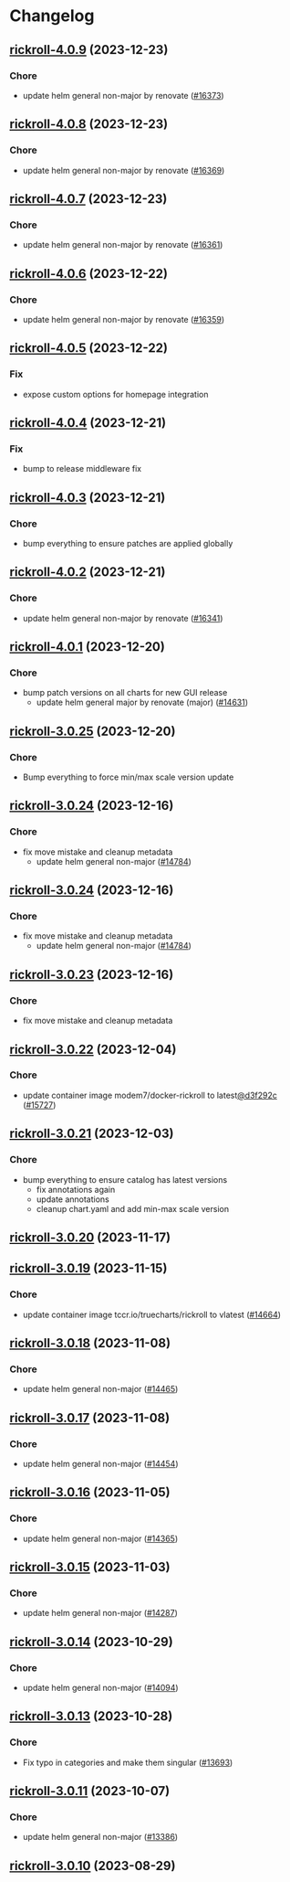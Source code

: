 # Changelog



## [rickroll-4.0.9](https://github.com/truecharts/charts/compare/rickroll-4.0.8...rickroll-4.0.9) (2023-12-23)

### Chore

- update helm general non-major by renovate ([#16373](https://github.com/truecharts/charts/issues/16373))
  
  


## [rickroll-4.0.8](https://github.com/truecharts/charts/compare/rickroll-4.0.7...rickroll-4.0.8) (2023-12-23)

### Chore

- update helm general non-major by renovate ([#16369](https://github.com/truecharts/charts/issues/16369))
  
  


## [rickroll-4.0.7](https://github.com/truecharts/charts/compare/rickroll-4.0.6...rickroll-4.0.7) (2023-12-23)

### Chore

- update helm general non-major by renovate ([#16361](https://github.com/truecharts/charts/issues/16361))
  
  


## [rickroll-4.0.6](https://github.com/truecharts/charts/compare/rickroll-4.0.5...rickroll-4.0.6) (2023-12-22)

### Chore

- update helm general non-major by renovate ([#16359](https://github.com/truecharts/charts/issues/16359))
  
  


## [rickroll-4.0.5](https://github.com/truecharts/charts/compare/rickroll-4.0.4...rickroll-4.0.5) (2023-12-22)

### Fix

- expose custom options for homepage integration
  
  


## [rickroll-4.0.4](https://github.com/truecharts/charts/compare/rickroll-4.0.3...rickroll-4.0.4) (2023-12-21)

### Fix

- bump to release middleware fix
  
  


## [rickroll-4.0.3](https://github.com/truecharts/charts/compare/rickroll-4.0.2...rickroll-4.0.3) (2023-12-21)

### Chore

- bump everything to ensure patches are applied globally
  
  


## [rickroll-4.0.2](https://github.com/truecharts/charts/compare/rickroll-4.0.1...rickroll-4.0.2) (2023-12-21)

### Chore

- update helm general non-major by renovate ([#16341](https://github.com/truecharts/charts/issues/16341))
  
  


## [rickroll-4.0.1](https://github.com/truecharts/charts/compare/rickroll-3.0.25...rickroll-4.0.1) (2023-12-20)

### Chore

- bump patch versions on all charts for new GUI release
  - update helm general major by renovate (major) ([#14631](https://github.com/truecharts/charts/issues/14631))
  
  



## [rickroll-3.0.25](https://github.com/truecharts/charts/compare/rickroll-3.0.24...rickroll-3.0.25) (2023-12-20)

### Chore

- Bump everything to force min/max scale version update
  
  


## [rickroll-3.0.24](https://github.com/truecharts/charts/compare/rickroll-3.0.22...rickroll-3.0.24) (2023-12-16)

### Chore

- fix move mistake and cleanup metadata
  - update helm general non-major ([#14784](https://github.com/truecharts/charts/issues/14784))
  
  


## [rickroll-3.0.24](https://github.com/truecharts/charts/compare/rickroll-3.0.22...rickroll-3.0.24) (2023-12-16)

### Chore

- fix move mistake and cleanup metadata
  - update helm general non-major ([#14784](https://github.com/truecharts/charts/issues/14784))
  
  


## [rickroll-3.0.23](https://github.com/truecharts/charts/compare/rickroll-3.0.22...rickroll-3.0.23) (2023-12-16)

### Chore

- fix move mistake and cleanup metadata
  
  


## [rickroll-3.0.22](https://github.com/truecharts/charts/compare/rickroll-3.0.21...rickroll-3.0.22) (2023-12-04)

### Chore

- update container image modem7/docker-rickroll to latest[@d3f292c](https://github.com/d3f292c) ([#15727](https://github.com/truecharts/charts/issues/15727))
  
  


## [rickroll-3.0.21](https://github.com/truecharts/charts/compare/rickroll-3.0.20...rickroll-3.0.21) (2023-12-03)

### Chore

- bump everything to ensure catalog has latest versions
  - fix annotations again
  - update annotations
  - cleanup chart.yaml and add min-max scale version
  
  










## [rickroll-3.0.20](https://github.com/truecharts/charts/compare/rickroll-3.0.19...rickroll-3.0.20) (2023-11-17)




## [rickroll-3.0.19](https://github.com/truecharts/charts/compare/rickroll-3.0.18...rickroll-3.0.19) (2023-11-15)

### Chore

- update container image tccr.io/truecharts/rickroll to vlatest ([#14664](https://github.com/truecharts/charts/issues/14664))
  
  


## [rickroll-3.0.18](https://github.com/truecharts/charts/compare/rickroll-3.0.17...rickroll-3.0.18) (2023-11-08)

### Chore

- update helm general non-major ([#14465](https://github.com/truecharts/charts/issues/14465))
  
  


## [rickroll-3.0.17](https://github.com/truecharts/charts/compare/rickroll-3.0.16...rickroll-3.0.17) (2023-11-08)

### Chore

- update helm general non-major ([#14454](https://github.com/truecharts/charts/issues/14454))
  
  


## [rickroll-3.0.16](https://github.com/truecharts/charts/compare/rickroll-3.0.15...rickroll-3.0.16) (2023-11-05)

### Chore

- update helm general non-major ([#14365](https://github.com/truecharts/charts/issues/14365))
  
  


## [rickroll-3.0.15](https://github.com/truecharts/charts/compare/rickroll-3.0.14...rickroll-3.0.15) (2023-11-03)

### Chore

- update helm general non-major ([#14287](https://github.com/truecharts/charts/issues/14287))
  
  


## [rickroll-3.0.14](https://github.com/truecharts/charts/compare/rickroll-3.0.13...rickroll-3.0.14) (2023-10-29)

### Chore

- update helm general non-major ([#14094](https://github.com/truecharts/charts/issues/14094))
  
  


## [rickroll-3.0.13](https://github.com/truecharts/charts/compare/rickroll-3.0.11...rickroll-3.0.13) (2023-10-28)

### Chore

- Fix typo in categories and make them singular ([#13693](https://github.com/truecharts/charts/issues/13693))
  
  


## [rickroll-3.0.11](https://github.com/truecharts/charts/compare/rickroll-3.0.10...rickroll-3.0.11) (2023-10-07)

### Chore

- update helm general non-major ([#13386](https://github.com/truecharts/charts/issues/13386))
  
  


## [rickroll-3.0.10](https://github.com/truecharts/charts/compare/rickroll-4.0.0...rickroll-3.0.10) (2023-08-29)

